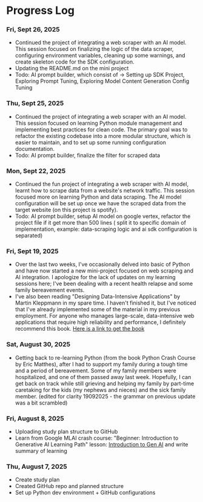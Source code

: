 # Progress Log

### Fri, Sept 26, 2025
- Continued the project of integrating a web scraper with an AI model. This session focused on finalizing the logic of
  the data scraper, configuring environment variables, cleaning up some warnings, and create skeleton code for the SDK configuration.
- Updating the README.md on the mini project
- Todo: AI prompt builder, which consist of -> Setting up SDK Project, Exploring Prompt Tuning, Exploring Model Content Generation Config Tuning

### Thu, Sept 25, 2025
- Continued the project of integrating a web scraper with an AI model. This session focused on learning Python module management and implementing best practices for clean code. The primary goal was to refactor the existing codebase into a more modular structure, which is easier to maintain, and to set up some running configuration documentation.
- Todo: AI prompt builder, finalize the filter for scraped data

### Mon, Sept 22, 2025

- Continued the fun project of integrating a web scraper with AI model, learnt how to scrape data from a website's
  network traffic. This session focused more on learning Python and data scraping. The AI model configuration will be
  set up once we have the scraped data from the target website (on this project is spotify).
- Todo: AI prompt builder, setup AI model on google vertex, refactor the project file if it get more than 500 lines (
  split it to specific domain of implementation, example: data-scraping logic and ai sdk configuration is separated)

### Fri, Sept 19, 2025

- Over the last two weeks, I've occasionally delved into basic of Python and have now started a new mini-project focused
  on web scraping and AI integration. I apologize for the lack of updates on my learning sessions here; I've been
  dealing with a recent health relapse and some family bereavement events.
- I've also been reading "Designing Data-Intensive Applications" by Martin Kleppmann in my spare time. I haven't
  finished it, but I've noticed that I've already implemented some of the material in my previous employment. For anyone
  who manages large-scale, data-intensive web applications that require high reliability and performance, I definitely
  recommend this
  book. [Here is a link to get the book](https://www.amazon.com/gp/product/B06XPJML5D?ref=knfdg_R_pape_pew)

### Sat, August 30, 2025

- Getting back to re-learning Python (from the book Python Crash Course by Eric Matthes), after I had to support my
  family during a tough time and a period of bereavement. Some of my family members were hospitalized, and one of them
  passed away last week. Hopefully, I can get back on track while still grieving and helping my family by part-time
  caretaking for the kids (my nephews and nieces) and the sick family member. (edited for clarity 19092025 - the grammar
  on previous update was a bit scrambled)

### Fri, August 8, 2025

- Uploading study plan structure to GitHub
- Learn from Google MLAI crash course: "Beginner: Introduction to Generative AI Learning Path"
  lesson: [Introduction to Gen AI](https://www.cloudskillsboost.google/paths/118?utm_source=cgc&utm_medium=website&utm_campaign=evergreen)
  and write summary of learning

### Thu, August 7, 2025

- Create study plan
- Created GitHub repo and planned structure
- Set up Python dev environment + GitHub configurations